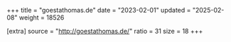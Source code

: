 +++
title = "goestathomas.de"
date = "2023-02-01"
updated = "2025-02-08"
weight = 18526

[extra]
source = "http://goestathomas.de/"
ratio = 31
size = 18
+++
